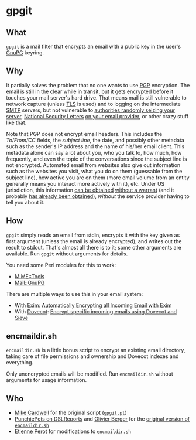 gpgit
=====

What
----
`gpgit` is a mail filter that encrypts an email with a public key in the user's [GnuPG] keyring.

Why
---
It partially solves the problem that no one wants to use [PGP] encryption. The email is still in the clear while in transit, but it gets encrypted before it touches your mail server's hard drive. That means mail is still vulnerable to network capture (unless [TLS] is used) and to logging on the intermediate [SMTP] servers, but not vulnerable to [authorities randomly seizing your server][Riseup server seizure], [National Security Letters][National Security Letter] [on your email provider][Jacob Appelbaum email seizure], or other crazy stuff like that.

Note that PGP does not encrypt email headers. This includes the *To/From/CC* fields, the *subject line*, the date, and possibly other metadata such as the sender's IP address and the name of his/her email client. This metadata alone can say a lot about you, who you talk to, how much, how frequently, and even the topic of the conversations since the subject line is not encrypted. Automated email from websites also give out information such as the websites you visit, what you do on them (guessable from the subject line), how active you are on them (more email volume from an entity generally means you interact more actively with it), etc. Under US jurisdiction, this information [can be obtained][Foreign Intelligence Surveillance Act of 1978 Amendments Act of 2008] [without a warrant][Smith v. Maryland] (and it probably [has already been obtained][Democracy Now - The government has a copy of most of your emails]), *without* the service provider having to tell you about it.

How
---
`gpgit` simply reads an email from stdin, encrypts it with the key given as first argument (unless the email is already encrypted), and writes out the result to stdout. That's almost all there is to it; some other arguments are available. Run `gpgit` without arguments for details.

You need some Perl modules for this to work:

* [MIME::Tools]
* [Mail::GnuPG]

There are multiple ways to use this in your email system:
* With [Exim]: [Automatically Encrypting all Incoming Email with Exim]
* With [Dovecot]: [Encrypt specific incoming emails using Dovecot and Sieve]

encmaildir.sh
-------------
`encmaildir.sh` is a little bonus script to encrypt an existing email directory, taking care of file permissions and ownership and Dovecot indexes and everything.

Only unencrypted emails will be modified. Run `encmaildir.sh` without arguments for usage information.

Who
---
* [Mike Cardwell] for the original script ([`gpgit.pl`][gpgit.pl])
* [PunchiePets on DSLReports] and [Olivier Berger] for the [original version of `encmaildir.sh`][Original version of encmaildir.sh]
* [Etienne Perot] for modifications to `encmaildir.sh`

[GnuPG]: http://www.gnupg.org/
[PGP]: https://en.wikipedia.org/wiki/Pretty_Good_Privacy
[TLS]: https://en.wikipedia.org/wiki/Transport_Layer_Security
[SMTP]: https://en.wikipedia.org/wiki/Simple_Mail_Transfer_Protocol
[Riseup server seizure]: https://www.eff.org/deeplinks/2012/04/may-firstriseup-server-seizure-fbi-overreaches-yet-again
[National security letter]: https://en.wikipedia.org/wiki/National_security_letter
[Jacob Appelbaum email seizure]: http://online.wsj.com/article/SB10001424052970203476804576613284007315072.html
[Smith v. Maryland]: https://en.wikipedia.org/wiki/Smith_v._Maryland
[Foreign Intelligence Surveillance Act of 1978 Amendments Act of 2008]: https://en.wikipedia.org/wiki/Foreign_Intelligence_Surveillance_Act_of_1978_Amendments_Act_of_2008
[Democracy Now - The government has a copy of most of your emails]: http://www.democracynow.org/2012/4/20/whistleblower_the_nsa_is_lying_us
[MIME::Tools]: http://search.cpan.org/perldoc?MIME%3A%3ATools
[Mail::GnuPG]: http://search.cpan.org/perldoc?Mail%3A%3AGnuPG
[Exim]: http://www.exim.org/
[Automatically Encrypting all Incoming Email with Exim]: https://grepular.com/Automatically_Encrypting_all_Incoming_Email
[Dovecot]: http://www.dovecot.org/
[Encrypt specific incoming emails using Dovecot and Sieve]: https://perot.me/encrypt-specific-incoming-emails-using-dovecot-and-sieve
[Mike Cardwell]: https://grepular.com/
[gpgit.pl]: https://github.com/mikecardwell/gpgit/blob/master/gpgit.pl
[PunchiePets on DSLReports]: https://secure.dslreports.com/forum/r26276347-
[Olivier Berger]: https://github.com/olberger
[Etienne Perot]: https://perot.me/
[Original version of encmaildir.sh]: https://github.com/olberger/gpgit/blob/master/encmaildir.sh
